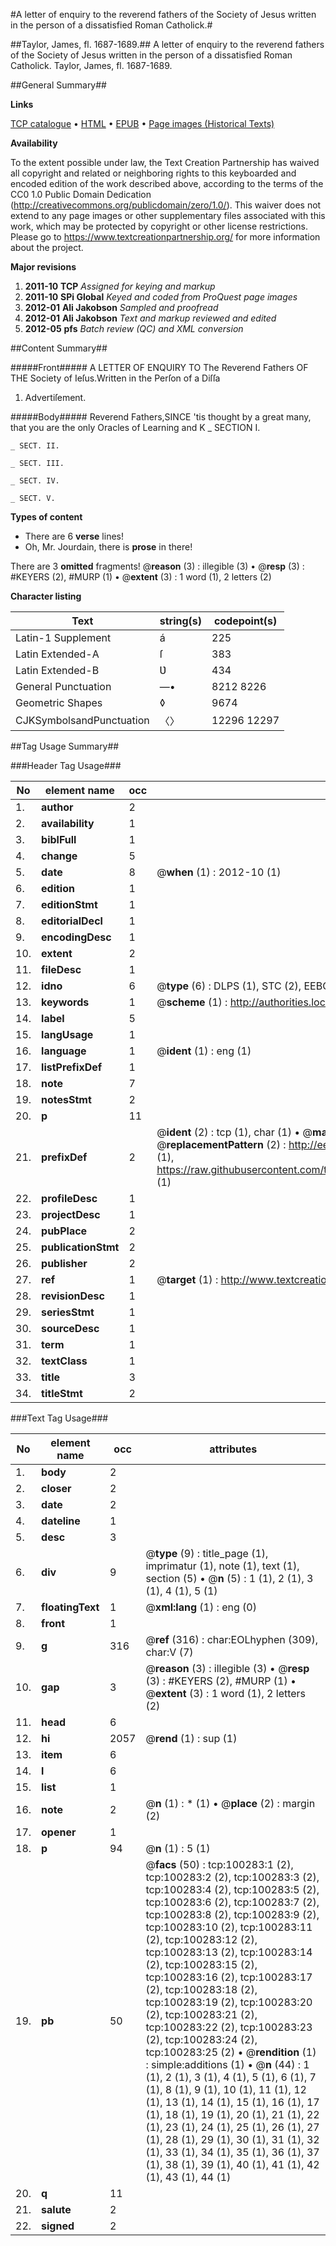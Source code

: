 #A letter of enquiry to the reverend fathers of the Society of Jesus written in the person of a dissatisfied Roman Catholick.#

##Taylor, James, fl. 1687-1689.##
A letter of enquiry to the reverend fathers of the Society of Jesus written in the person of a dissatisfied Roman Catholick.
Taylor, James, fl. 1687-1689.

##General Summary##

**Links**

[TCP catalogue](http://www.ota.ox.ac.uk/tcp/)  • 
[HTML](http://tei.it.ox.ac.uk/tcp/Texts-HTML/free/A63/A63618.html)  • 
[EPUB](http://tei.it.ox.ac.uk/tcp/Texts-EPUB/free/A63/A63618.epub) • 
[Page images (Historical Texts)](https://historicaltexts.jisc.ac.uk/eebo-13558582e)

**Availability**

To the extent possible under law, the Text Creation Partnership has waived all copyright and related or neighboring rights to this keyboarded and encoded edition of the work described above, according to the terms of the CC0 1.0 Public Domain Dedication (http://creativecommons.org/publicdomain/zero/1.0/). This waiver does not extend to any page images or other supplementary files associated with this work, which may be protected by copyright or other license restrictions. Please go to https://www.textcreationpartnership.org/ for more information about the project.

**Major revisions**

1. __2011-10__ __TCP__ *Assigned for keying and markup*
1. __2011-10__ __SPi Global__ *Keyed and coded from ProQuest page images*
1. __2012-01__ __Ali Jakobson__ *Sampled and proofread*
1. __2012-01__ __Ali Jakobson__ *Text and markup reviewed and edited*
1. __2012-05__ __pfs__ *Batch review (QC) and XML conversion*

##Content Summary##

#####Front#####
A LETTER OF ENQUIRY TO The Reverend Fathers OF THE Society of Ieſus.Written in the Perſon of a Diſſa
1. Advertiſement.

#####Body#####
Reverend Fathers,SINCE 'tis thought by a great many, that you are the only Oracles of Learning and K
    _ SECTION I.

    _ SECT. II.

    _ SECT. III.

    _ SECT. IV.

    _ SECT. V.

**Types of content**

  * There are 6 **verse** lines!
  * Oh, Mr. Jourdain, there is **prose** in there!

There are 3 **omitted** fragments! 
 @__reason__ (3) : illegible (3)  •  @__resp__ (3) : #KEYERS (2), #MURP (1)  •  @__extent__ (3) : 1 word (1), 2 letters (2)

**Character listing**


|Text|string(s)|codepoint(s)|
|---|---|---|
|Latin-1 Supplement|á|225|
|Latin Extended-A|ſ|383|
|Latin Extended-B|Ʋ|434|
|General Punctuation|—•|8212 8226|
|Geometric Shapes|◊|9674|
|CJKSymbolsandPunctuation|〈〉|12296 12297|

##Tag Usage Summary##

###Header Tag Usage###

|No|element name|occ|attributes|
|---|---|---|---|
|1.|__author__|2||
|2.|__availability__|1||
|3.|__biblFull__|1||
|4.|__change__|5||
|5.|__date__|8| @__when__ (1) : 2012-10 (1)|
|6.|__edition__|1||
|7.|__editionStmt__|1||
|8.|__editorialDecl__|1||
|9.|__encodingDesc__|1||
|10.|__extent__|2||
|11.|__fileDesc__|1||
|12.|__idno__|6| @__type__ (6) : DLPS (1), STC (2), EEBO-CITATION (1), OCLC (1), VID (1)|
|13.|__keywords__|1| @__scheme__ (1) : http://authorities.loc.gov/ (1)|
|14.|__label__|5||
|15.|__langUsage__|1||
|16.|__language__|1| @__ident__ (1) : eng (1)|
|17.|__listPrefixDef__|1||
|18.|__note__|7||
|19.|__notesStmt__|2||
|20.|__p__|11||
|21.|__prefixDef__|2| @__ident__ (2) : tcp (1), char (1)  •  @__matchPattern__ (2) : ([0-9\-]+):([0-9IVX]+) (1), (.+) (1)  •  @__replacementPattern__ (2) : http://eebo.chadwyck.com/downloadtiff?vid=$1&page=$2 (1), https://raw.githubusercontent.com/textcreationpartnership/Texts/master/tcpchars.xml#$1 (1)|
|22.|__profileDesc__|1||
|23.|__projectDesc__|1||
|24.|__pubPlace__|2||
|25.|__publicationStmt__|2||
|26.|__publisher__|2||
|27.|__ref__|1| @__target__ (1) : http://www.textcreationpartnership.org/docs/. (1)|
|28.|__revisionDesc__|1||
|29.|__seriesStmt__|1||
|30.|__sourceDesc__|1||
|31.|__term__|1||
|32.|__textClass__|1||
|33.|__title__|3||
|34.|__titleStmt__|2||


###Text Tag Usage###

|No|element name|occ|attributes|
|---|---|---|---|
|1.|__body__|2||
|2.|__closer__|2||
|3.|__date__|2||
|4.|__dateline__|1||
|5.|__desc__|3||
|6.|__div__|9| @__type__ (9) : title_page (1), imprimatur (1), note (1), text (1), section (5)  •  @__n__ (5) : 1 (1), 2 (1), 3 (1), 4 (1), 5 (1)|
|7.|__floatingText__|1| @__xml:lang__ (1) : eng (0)|
|8.|__front__|1||
|9.|__g__|316| @__ref__ (316) : char:EOLhyphen (309), char:V (7)|
|10.|__gap__|3| @__reason__ (3) : illegible (3)  •  @__resp__ (3) : #KEYERS (2), #MURP (1)  •  @__extent__ (3) : 1 word (1), 2 letters (2)|
|11.|__head__|6||
|12.|__hi__|2057| @__rend__ (1) : sup (1)|
|13.|__item__|6||
|14.|__l__|6||
|15.|__list__|1||
|16.|__note__|2| @__n__ (1) : * (1)  •  @__place__ (2) : margin (2)|
|17.|__opener__|1||
|18.|__p__|94| @__n__ (1) : 5 (1)|
|19.|__pb__|50| @__facs__ (50) : tcp:100283:1 (2), tcp:100283:2 (2), tcp:100283:3 (2), tcp:100283:4 (2), tcp:100283:5 (2), tcp:100283:6 (2), tcp:100283:7 (2), tcp:100283:8 (2), tcp:100283:9 (2), tcp:100283:10 (2), tcp:100283:11 (2), tcp:100283:12 (2), tcp:100283:13 (2), tcp:100283:14 (2), tcp:100283:15 (2), tcp:100283:16 (2), tcp:100283:17 (2), tcp:100283:18 (2), tcp:100283:19 (2), tcp:100283:20 (2), tcp:100283:21 (2), tcp:100283:22 (2), tcp:100283:23 (2), tcp:100283:24 (2), tcp:100283:25 (2)  •  @__rendition__ (1) : simple:additions (1)  •  @__n__ (44) : 1 (1), 2 (1), 3 (1), 4 (1), 5 (1), 6 (1), 7 (1), 8 (1), 9 (1), 10 (1), 11 (1), 12 (1), 13 (1), 14 (1), 15 (1), 16 (1), 17 (1), 18 (1), 19 (1), 20 (1), 21 (1), 22 (1), 23 (1), 24 (1), 25 (1), 26 (1), 27 (1), 28 (1), 29 (1), 30 (1), 31 (1), 32 (1), 33 (1), 34 (1), 35 (1), 36 (1), 37 (1), 38 (1), 39 (1), 40 (1), 41 (1), 42 (1), 43 (1), 44 (1)|
|20.|__q__|11||
|21.|__salute__|2||
|22.|__signed__|2||
